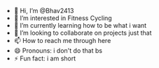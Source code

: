 - 👋 Hi, I’m @Bhav2413
- 👀 I’m interested in Fitness Cycling 
- 🌱 I’m currently learning how to be what i want
- 💞️ I’m looking to collaborate on projects just that
- 📫 How to reach me through here
- 😄 Pronouns: i don't do that bs
- ⚡ Fun fact: i am short

<!---
Bhav2413/Bhav2413 is a ✨ special ✨ repository because its `README.md` (this file) appears on your GitHub profile.
You can click the Preview link to take a look at your changes.
--->

